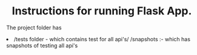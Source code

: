 <div align="center">

# Instructions for running Flask App.
</div>

The project folder has
<li>
/tests folder - which contains test for all api's/
/snapshots :- which has snapshots of testing all api's
</li>

